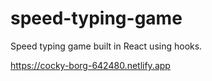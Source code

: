 # speed-typing-game

Speed typing game built in React using hooks. 

https://cocky-borg-642480.netlify.app
